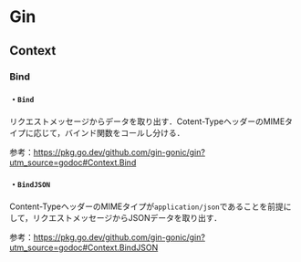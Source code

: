 # Gin

## Context

### Bind

#### ・```Bind```

リクエストメッセージからデータを取り出す．Cotent-TypeヘッダーのMIMEタイプに応じて，バインド関数をコールし分ける．

参考：https://pkg.go.dev/github.com/gin-gonic/gin?utm_source=godoc#Context.Bind

#### ・```BindJSON```

Content-TypeヘッダーのMIMEタイプが```application/json```であることを前提にして，リクエストメッセージからJSONデータを取り出す．

参考：https://pkg.go.dev/github.com/gin-gonic/gin?utm_source=godoc#Context.BindJSON





